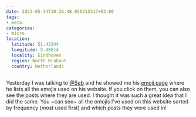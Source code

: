 ```yaml
---
date: 2022-05-14T10:36:48.056315317+02:00
tags:
- meta
categories:
- micro
location:
  latitude: 51.43244
  longitude: 5.48614
  locality: Eindhoven
  region: North Brabant
  country: Netherlands
---
```


Yesterday I was talking to [@Seb](https://seblog.nl/) and he showed me his [emoji page](http://seblog.nl/emoji) where he lists all the emojis used on his website. If you click on them, you can also see the posts where they are used. I thought it was such a great idea that I did the same. You ~can see~ all the emojis I've used on this website sorted by frequency (most used first) and which posts they were used in!
